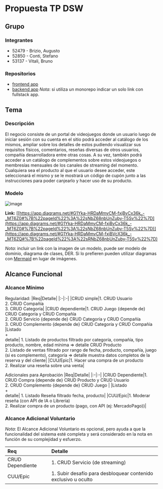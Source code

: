 # Propuesta TP DSW

## Grupo
### Integrantes
* 52479 - Brizio, Augusto
* 52850 - Conti, Stefano
* 53137 - Vitali, Bruno

### Repositorios
* [frontend app](http://hyperlinkToGihubOrGitlab)
* [backend app](http://hyperlinkToGihubOrGitlab)
*Nota*: si utiliza un monorepo indicar un solo link con fullstack app.

## Tema
### Descripción
El negocio consiste de un portal de videojuegos donde un usuario luego de iniciar sesión con su cuenta en el sitio podrá acceder al catálogo de los mismos, ampliar sobre los detalles de estos pudiendo visualizar sus requisitos físicos, comentarios, reseñas diversas de otros usuarios, compañía desarrolladora entre otras cosas. A su vez, también podrá acceder a un catálogo de complementos sobre estos videojuegos o membresías mensuales de los canales de streaming del momento. Cualquiera sea el producto al que el usuario desee acceder, este seleccionará el mismo y se le mostrará un código de cupón junto a las instrucciones para poder canjearlo y hacer uso de su producto.

### Modelo

![image](https://github.com/user-attachments/assets/2d5c0ee0-4b6f-46ce-b0c2-c849e92be907)

**Link:** [[https://app.diagrams.net/#G1Yka-HRDaMmvCM-fxjBvCx36k_-_MT6Z0#%7B%22pageId%22%3A%22sNbZ68nbUnZuby-T5Sv%22%7D](https://app.diagrams.net/#G1Yka-HRDaMmvCM-fxjBvCx36k_-_MT6Z0#%7B%22pageId%22%3A%22sNbZ68nbUnZuby-T5Sv%22%7D)](https://app.diagrams.net/#G1Yka-HRDaMmvCM-fxjBVcX36k_-_MT6ZQ#%7B%22pageId%22%3A%22sRNbZ68nbUnZuby-T5Sv%22%7D)


*Nota*: incluir un link con la imagen de un modelo, puede ser modelo de dominio, diagrama de clases, DER. Si lo prefieren pueden utilizar diagramas con [Mermaid](https://mermaid.js.org) en lugar de imágenes.

## Alcance Funcional 

### Alcance Mínimo

Regularidad:
|Req|Detalle|
|:-|:-|
|CRUD simple|1. CRUD Usuario<br>2. CRUD Compañía<br>3. CRUD Categoría|
|CRUD dependiente|1. CRUD  Juego {depende de} CRUD Categoría y CRUD Compañía<br>2. CRUD Servicio {depende de} CRUD Categoría y CRUD Compañía <br>3. CRUD Complemento {depende de} CRUD Categoría y CRUD Compañía
|Listado<br>+<br>detalle| 1. Listado de productos filtrado por categoría, compañía, tipo producto, nombre, edad mínima => detalle CRUD Producto <br> 2. Listado de ventas filtrado por rango de fecha, producto, compañía, juego (si es complemento), categoría => detalle muestra datos completos de la reserva y del cliente|
|CUU/Epic|1. Hacer una compra de un producto <br>2. Realizar una reseña sobre una venta|


Adicionales para Aprobación
|Req|Detalle|
|:-|:-|
|CRUD Dependiente|1. CRUD Compra {depende de} CRUD Producto y CRUD Usuario<br>2. CRUD Complemento {depende de} CRUD Juego |
|Listado<br>+<br>detalle| 1. Listado Reseña filtrado fecha, producto|
|CUU/Epic|1. Moderar reseña (con API de IA o Librería)<br>2. Realizar compra de un producto (pago, con API (ej: MercadoPago))|


### Alcance Adicional Voluntario

*Nota*: El Alcance Adicional Voluntario es opcional, pero ayuda a que la funcionalidad del sistema esté completa y será considerado en la nota en función de su complejidad y esfuerzo.

|Req|Detalle|
|:-|:-|
|CRUD Dependiente|1. CRUD Servicio (de streaming) |
|CUU/Epic|1. Subir desafío para desbloquear contenido exclusivo u oculto|


